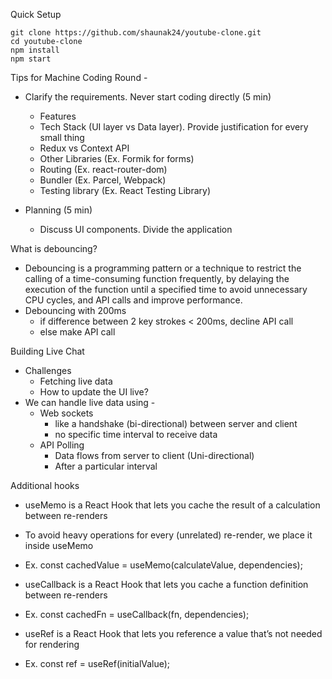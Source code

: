 Quick Setup

```
git clone https://github.com/shaunak24/youtube-clone.git
cd youtube-clone
npm install
npm start
```

Tips for Machine Coding Round -

- Clarify the requirements. Never start coding directly (5 min)

  - Features
  - Tech Stack (UI layer vs Data layer). Provide justification for every small thing
  - Redux vs Context API
  - Other Libraries (Ex. Formik for forms)
  - Routing (Ex. react-router-dom)
  - Bundler (Ex. Parcel, Webpack)
  - Testing library (Ex. React Testing Library)

- Planning (5 min)
  - Discuss UI components. Divide the application

What is debouncing?

- Debouncing is a programming pattern or a technique to restrict the calling of a time-consuming function frequently, by delaying the execution of the function until a specified time to avoid unnecessary CPU cycles, and API calls and improve performance.
- Debouncing with 200ms
  - if difference between 2 key strokes < 200ms, decline API call
  - else make API call

Building Live Chat

- Challenges
  - Fetching live data
  - How to update the UI live?
- We can handle live data using -
  - Web sockets
    - like a handshake (bi-directional) between server and client
    - no specific time interval to receive data
  - API Polling
    - Data flows from server to client (Uni-directional)
    - After a particular interval

Additional hooks

- useMemo is a React Hook that lets you cache the result of a calculation between re-renders
- To avoid heavy operations for every (unrelated) re-render, we place it inside useMemo
- Ex. const cachedValue = useMemo(calculateValue, dependencies);

- useCallback is a React Hook that lets you cache a function definition between re-renders
- Ex. const cachedFn = useCallback(fn, dependencies);

- useRef is a React Hook that lets you reference a value that’s not needed for rendering
- Ex. const ref = useRef(initialValue);
